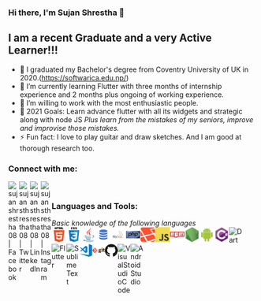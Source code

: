### Hi there, I'm Sujan Shrestha 👋

## I am a recent Graduate and a very Active Learner!!!

- 🔭 I graduated my Bachelor's degree from Coventry University of UK in 2020.(https://softwarica.edu.np/)
- 🌱 I’m currently learning Flutter with three months of internship experience and 2 months plus ongoing of working experience.
- 👯 I’m willing to work with the most enthusiastic people.
- 🥅 2021 Goals: Learn advance flutter with all its widgets and strategic along with node JS <i>Plus learn from the mistakes of my seniors, improve and improvise those mistakes.</i>
- ⚡ Fun fact: I love to play guitar and draw sketches. And I am good at thorough research too.

### Connect with me:

[<img align="left" alt="sujanshrestha08 | Facebook" width="22px" src="https://cdn.jsdelivr.net/npm/simple-icons@v3/icons/facebook.svg" />][facebook]
<img align="left" alt="sujansthrestha08 | Twitter" width="22px" src="https://cdn.jsdelivr.net/npm/simple-icons@v3/icons/twitter.svg" /> 
[<img align="left" alt="sujansthrestha08 | LinkedIn" width="22px" src="https://cdn.jsdelivr.net/npm/simple-icons@v3/icons/linkedin.svg" />][linkedin]
[<img align="left" alt="sujansthrestha08 | Instagram" width="22px" src="https://cdn.jsdelivr.net/npm/simple-icons@v3/icons/instagram.svg" />][instagram]
<br>

### Languages and Tools:
<i>Basic knowledge of the following languages</i>
<br />
<img align="left" alt="HTML5" width="30px" src="https://raw.githubusercontent.com/github/explore/80688e429a7d4ef2fca1e82350fe8e3517d3494d/topics/html/html.png" />
<img align="left" alt="CSS3" width="30px" src="https://raw.githubusercontent.com/github/explore/80688e429a7d4ef2fca1e82350fe8e3517d3494d/topics/css/css.png" />
<img align="left" alt="Java" width="30px" src="https://github.com/devicons/devicon/blob/master/icons/java/java-original.svg" />
<img align="left" alt="SQL" width="30px" src="https://raw.githubusercontent.com/github/explore/80688e429a7d4ef2fca1e82350fe8e3517d3494d/topics/sql/sql.png" />
<img align="left" alt="MySQL" width="30px" src="https://raw.githubusercontent.com/github/explore/80688e429a7d4ef2fca1e82350fe8e3517d3494d/topics/mysql/mysql.png" />
<img align="left" alt="PHP" width="30px" src="https://github.com/devicons/devicon/blob/master/icons/php/php-original.svg" />
<img align="left" alt="Laravel" width="30px" src="https://github.com/devicons/devicon/blob/master/icons/laravel/laravel-plain.svg" />
<img align="left" alt="JavaScript" width="30px" src="https://raw.githubusercontent.com/github/explore/80688e429a7d4ef2fca1e82350fe8e3517d3494d/topics/javascript/javascript.png" />
<img align="left" alt="NPM" width="30px" src="https://github.com/devicons/devicon/blob/master/icons/npm/npm-original-wordmark.svg" />
<img align="left" alt="Node.js" width="30px" src="https://raw.githubusercontent.com/github/explore/80688e429a7d4ef2fca1e82350fe8e3517d3494d/topics/nodejs/nodejs.png" />
<img align="left" alt="Android" width="30px" src="https://github.com/devicons/devicon/blob/master/icons/android/android-original.svg" />
<img align="left" alt="Csharp" width="30px" src="https://github.com/devicons/devicon/blob/master/icons/csharp/csharp-original.svg" />
<img align="left" alt="Dart" width="30px" src="https://d2eip9sf3oo6c2.cloudfront.net/tags/images/000/001/227/square_480/dart-logo.png" />
<img align="left" alt="Flutter" width="30px" src="https://cdn.iconscout.com/icon/free/png-64/flutter-2038877-1720090.png" />
<br /><br />
<img align="left" alt="SublimeText" width="26px" src="https://cdn.worldvectorlogo.com/logos/sublime-text.svg" />
<img align="left" alt="VisualStudioCode" width="26px" src="https://raw.githubusercontent.com/github/explore/80688e429a7d4ef2fca1e82350fe8e3517d3494d/topics/visual-studio-code/visual-studio-code.png" />
<img align="left" alt="Git" width="26px" src="https://raw.githubusercontent.com/github/explore/80688e429a7d4ef2fca1e82350fe8e3517d3494d/topics/git/git.png" />
<img align="left" alt="GitHub" width="26px" src="https://raw.githubusercontent.com/github/explore/78df643247d429f6cc873026c0622819ad797942/topics/github/github.png" />
<img align="left" alt="VisualStudioCode" width="26px" src="https://seeklogo.com/images/V/visual-studio-logo-14F95CF819-seeklogo.com.png" />
<img align="left" alt="AndroidStudio" width="26px" src="https://upload.wikimedia.org/wikipedia/commons/thumb/3/34/Android_Studio_icon.svg/1200px-Android_Studio_icon.svg.png" />

<br />
<br />

[facebook]: https://www.facebook.com/people/Sujan-Shrestha/100012315793250
[instagram]: https://www.instagram.com/crestasujan08/
[linkedin]: https://www.linkedin.com/in/sujan-stha-08/


